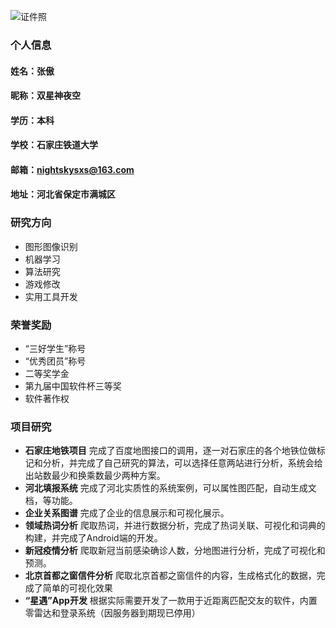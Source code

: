 ![证件照](/master/zjz.jpg)
### 个人信息
#### 姓名：张傲
#### 昵称：双星神夜空
#### 学历：本科
#### 学校：石家庄铁道大学
#### 邮箱：nightskysxs@163.com
#### 地址：河北省保定市满城区
### 研究方向
- 图形图像识别
- 机器学习
- 算法研究
- 游戏修改
- 实用工具开发
### 荣誉奖励
- “三好学生”称号
- “优秀团员”称号
- 二等奖学金
- 第九届中国软件杯三等奖
- 软件著作权
### 项目研究
- **石家庄地铁项目**
完成了百度地图接口的调用，逐一对石家庄的各个地铁位做标记和分析，并完成了自己研究的算法，可以选择任意两站进行分析，系统会给出站数最少和换乘数最少两种方案。
- **河北填报系统**
完成了河北实质性的系统案例，可以属性图匹配，自动生成文档，等功能。
- **企业关系图谱**
完成了企业的信息展示和可视化展示。
- **领域热词分析**
爬取热词，并进行数据分析，完成了热词关联、可视化和词典的构建，并完成了Android端的开发。
- **新冠疫情分析**
爬取新冠当前感染确诊人数，分地图进行分析，完成了可视化和预测。
- **北京首都之窗信件分析**
爬取北京首都之窗信件的内容，生成格式化的数据，完成了简单的可视化效果
- **“星遇”App开发**
根据实际需要开发了一款用于近距离匹配交友的软件，内置零雷达和登录系统（因服务器到期现已停用）
